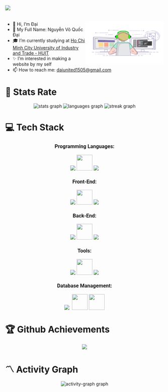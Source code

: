 <h1>
  
  ![](https://readme-typing-svg.demolab.com?font=Fira+Code&weight=500&size=25&duration=500&pause=1000&color=FF0785CA&width=435&lines=%F0%9F%8C%A0%F0%9F%92%ABWelcome+To+My+Gitpage!%F0%9F%AA%90)
</h1>
<!-- GIF -->
<img align="right" height="135" width="250" src="https://raw.githubusercontent.com/mikonoid/mikonoid/main/images/gifs/coder3.gif" />

- 👋 Hi, I’m Đại
- 👀 My Full Name: Nguyễn Võ Quốc Đại
- 🎓 I’m currently studying at [Ho Chi Minh City University of Industry and Trade - HUIT](https://huit.edu.vn/)
- ✨ I’m interested in making a website by my self
- 📫 How to reach me: daiunited1505@gmail.com

# 🌟 Stats Rate
<div align="center">
  <img src="https://github-readme-stats.vercel.app/api?username=DaiUnited&show_icons=true&theme=radical" height="150" alt="stats graph"  />
  <img src="https://github-readme-stats.vercel.app/api/top-langs?username=DaiUnited&locale=en&hide_title=false&layout=compact&card_width=320&langs_count=5&theme=radical&hide_border=false&order=2" height="150" alt="languages graph"  />
  <img src="https://streak-stats.demolab.com?user=DaiUnited&locale=en&mode=daily&theme=radical&hide_border=false&border_radius=5&order=3" height="150" alt="streak graph"  />
</div>

# 💻 Tech Stack
<div align="center">
<h3 style="font-family: 'Roboto', sans-serif">Programming Languages:</h3>

![](https://skillicons.dev/icons?i=java&theme=light) <img src="https://upload.wikimedia.org/wikipedia/commons/b/bd/Logo_C_sharp.svg" width="50" height="50"> ![](https://skillicons.dev/icons?i=python)

<h3 style="font-family: 'Roboto', sans-serif">Front-End:</h3>

![](https://skillicons.dev/icons?i=html,css) <img src="https://i.pinimg.com/originals/13/40/7c/13407c12f50f08d328800c3caef43f61.png" width="50" height="47"> ![](https://skillicons.dev/icons?i=bootstrap,jquery) 

<h3 style="font-family: 'Roboto', sans-serif">Back-End:</h3>

![](https://skillicons.dev/icons?i=spring) <img src="https://upload.wikimedia.org/wikipedia/commons/thumb/e/ee/.NET_Core_Logo.svg/2048px-.NET_Core_Logo.svg.png" width="50" height="50"> ![](https://skillicons.dev/icons?i=hibernate) 

<h3 style="font-family: 'Roboto', sans-serif">Tools:</h3>

![](https://skillicons.dev/icons?i=vscode,visualstudio) <img src="https://upload.wikimedia.org/wikipedia/commons/thumb/9/98/Apache_NetBeans_Logo.svg/666px-Apache_NetBeans_Logo.svg.png" width="50" height="50"> ![](https://skillicons.dev/icons?i=idea,github)

<h3 style="font-family: 'Roboto', sans-serif">Database Management:</h3>

![](https://skillicons.dev/icons?i=mysql,mongodb,cassandra&theme=light)  <img src="https://www.freeiconspng.com/uploads/sql-server-icon-png-8.png" width="50" height="50"> <img src="https://image.pngaaa.com/585/4879585-middle.png" width="50" height="50">
</div>

# 🏆 Github Achievements
<div align="center">

![](https://github-profile-trophy.vercel.app/?username=ryo-ma&rank=SSS,SS,S,A,AA,AAA&theme=radical)
</div>

# 〽️ Activity Graph
<div align="center">
  <img src="https://github-readme-activity-graph.vercel.app/graph?username=DaiUnited&radius=35&theme=redical&area=true&order=5" height="310" alt="activity-graph graph"  />
</div>


<!---
DaiUnited/DaiUnited is a ✨ special ✨ repository because its `README.md` (this file) appears on your GitHub profile.
You can click the Preview link to take a look at your changes.
--->
